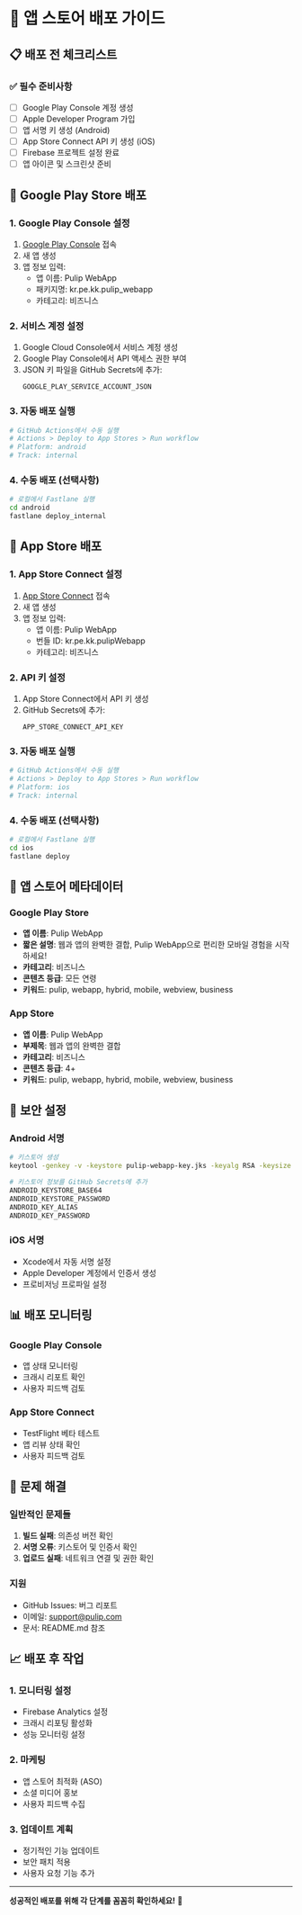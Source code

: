 # 🚀 앱 스토어 배포 가이드

## 📋 배포 전 체크리스트

### ✅ 필수 준비사항
- [ ] Google Play Console 계정 생성
- [ ] Apple Developer Program 가입
- [ ] 앱 서명 키 생성 (Android)
- [ ] App Store Connect API 키 생성 (iOS)
- [ ] Firebase 프로젝트 설정 완료
- [ ] 앱 아이콘 및 스크린샷 준비

## 🤖 Google Play Store 배포

### 1. Google Play Console 설정
1. [Google Play Console](https://play.google.com/console) 접속
2. 새 앱 생성
3. 앱 정보 입력:
   - 앱 이름: Pulip WebApp
   - 패키지명: kr.pe.kk.pulip_webapp
   - 카테고리: 비즈니스

### 2. 서비스 계정 설정
1. Google Cloud Console에서 서비스 계정 생성
2. Google Play Console에서 API 액세스 권한 부여
3. JSON 키 파일을 GitHub Secrets에 추가:
   ```
   GOOGLE_PLAY_SERVICE_ACCOUNT_JSON
   ```

### 3. 자동 배포 실행
```bash
# GitHub Actions에서 수동 실행
# Actions > Deploy to App Stores > Run workflow
# Platform: android
# Track: internal
```

### 4. 수동 배포 (선택사항)
```bash
# 로컬에서 Fastlane 실행
cd android
fastlane deploy_internal
```

## 🍎 App Store 배포

### 1. App Store Connect 설정
1. [App Store Connect](https://appstoreconnect.apple.com) 접속
2. 새 앱 생성
3. 앱 정보 입력:
   - 앱 이름: Pulip WebApp
   - 번들 ID: kr.pe.kk.pulipWebapp
   - 카테고리: 비즈니스

### 2. API 키 설정
1. App Store Connect에서 API 키 생성
2. GitHub Secrets에 추가:
   ```
   APP_STORE_CONNECT_API_KEY
   ```

### 3. 자동 배포 실행
```bash
# GitHub Actions에서 수동 실행
# Actions > Deploy to App Stores > Run workflow
# Platform: ios
# Track: internal
```

### 4. 수동 배포 (선택사항)
```bash
# 로컬에서 Fastlane 실행
cd ios
fastlane deploy
```

## 📱 앱 스토어 메타데이터

### Google Play Store
- **앱 이름**: Pulip WebApp
- **짧은 설명**: 웹과 앱의 완벽한 결합, Pulip WebApp으로 편리한 모바일 경험을 시작하세요!
- **카테고리**: 비즈니스
- **콘텐츠 등급**: 모든 연령
- **키워드**: pulip, webapp, hybrid, mobile, webview, business

### App Store
- **앱 이름**: Pulip WebApp
- **부제목**: 웹과 앱의 완벽한 결합
- **카테고리**: 비즈니스
- **콘텐츠 등급**: 4+
- **키워드**: pulip, webapp, hybrid, mobile, webview, business

## 🔐 보안 설정

### Android 서명
```bash
# 키스토어 생성
keytool -genkey -v -keystore pulip-webapp-key.jks -keyalg RSA -keysize 2048 -validity 10000 -alias pulip-webapp

# 키스토어 정보를 GitHub Secrets에 추가
ANDROID_KEYSTORE_BASE64
ANDROID_KEYSTORE_PASSWORD
ANDROID_KEY_ALIAS
ANDROID_KEY_PASSWORD
```

### iOS 서명
- Xcode에서 자동 서명 설정
- Apple Developer 계정에서 인증서 생성
- 프로비저닝 프로파일 설정

## 📊 배포 모니터링

### Google Play Console
- 앱 상태 모니터링
- 크래시 리포트 확인
- 사용자 피드백 검토

### App Store Connect
- TestFlight 베타 테스트
- 앱 리뷰 상태 확인
- 사용자 피드백 검토

## 🚨 문제 해결

### 일반적인 문제들
1. **빌드 실패**: 의존성 버전 확인
2. **서명 오류**: 키스토어 및 인증서 확인
3. **업로드 실패**: 네트워크 연결 및 권한 확인

### 지원
- GitHub Issues: 버그 리포트
- 이메일: support@pulip.com
- 문서: README.md 참조

## 📈 배포 후 작업

### 1. 모니터링 설정
- Firebase Analytics 설정
- 크래시 리포팅 활성화
- 성능 모니터링 설정

### 2. 마케팅
- 앱 스토어 최적화 (ASO)
- 소셜 미디어 홍보
- 사용자 피드백 수집

### 3. 업데이트 계획
- 정기적인 기능 업데이트
- 보안 패치 적용
- 사용자 요청 기능 추가

---

**성공적인 배포를 위해 각 단계를 꼼꼼히 확인하세요!** 🎉





